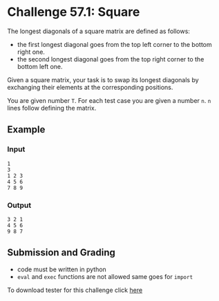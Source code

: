 # Challenge 57.1: Square

The longest diagonals of a square matrix are defined as follows:

- the first longest diagonal goes from the top left corner to the bottom right one.
- the second longest diagonal goes from the top right corner to the bottom left one.

Given a square matrix, your task is to swap its longest diagonals by exchanging their elements at the corresponding positions.

You are given number `T`. For each test case you are given a number `n`. `n` lines follow defining the matrix.

## Example

### Input
```
1
3
1 2 3
4 5 6
7 8 9
```

### Output
```
3 2 1
4 5 6
9 8 7
```

## Submission and Grading 

- code must be written in python
- `eval` and `exec` functions are not allowed same goes for `import`

To download tester for this challenge click [here](https://downgit.github.io/#/home?url=https://github.com/Pomroka/TWT_Challenges_Tester/tree/main/PreviousChallenges/Challenge_57_1)

